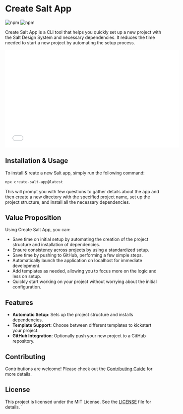 # Create Salt App

![npm](https://img.shields.io/npm/v/create-salt-app?style=flat-square) ![npm](https://img.shields.io/npm/dt/create-salt-app?style=flat-square)

Create Salt App is a CLI tool that helps you quickly set up a new project with the Salt Design System and necessary dependencies. It reduces the time needed to start a new project by automating the setup process.

<p>
  <iframe width="560" height="315" src="[https://drive.google.com/file/d/1n9vpbLMB3yBoGzmRJd2RxG8EkK0tkl-t/view?usp=sharing]" title="YouTube video player" frameborder="0" allow="accelerometer; autoplay; clipboard-write; encrypted-media; gyroscope; picture-in-picture; web-share" referrerpolicy="strict-origin-when-cross-origin" allowfullscreen></iframe>
</p>


## Installation & Usage

To install & reate a new Salt app, simply run the following command:

```bash
npx create-salt-app@latest
```
This will prompt you with few questions to gather details about the app and then create a new directory with the specified project name, set up the project structure, and install all the necessary dependencies.

## Value Proposition

Using Create Salt App, you can:
- Save time on initial setup by automating the creation of the project structure and installation of dependencies.
- Ensure consistency across projects by using a standardized setup.
- Save time by pushing to GitHub, performing a few simple steps.
- Automatically launch the application on localhost for immediate development.
- Add templates as needed, allowing you to focus more on the logic and less on setup.
- Quickly start working on your project without worrying about the initial configuration.

## Features

- **Automatic Setup**: Sets up the project structure and installs dependencies.
- **Template Support**: Choose between different templates to kickstart your project.
- **GitHub Integration**: Optionally push your new project to a GitHub repository.

## Contributing

Contributions are welcome! Please check out the [Contributing Guide](CONTRIBUTING.md) for more details.

## License

This project is licensed under the MIT License. See the [LICENSE](LICENSE) file for details.
`
